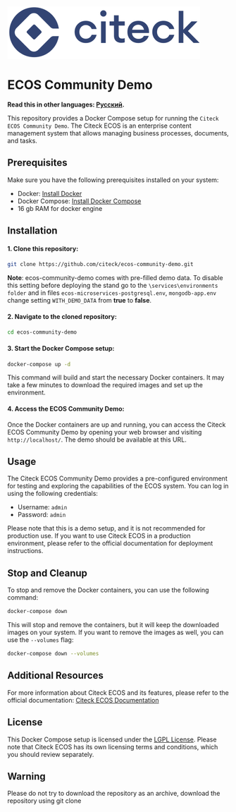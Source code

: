 ![Citeck ECOS Logo](https://raw.githubusercontent.com/Citeck/ecos-ui/master/public/img/logo/ecos-logo.png)

# ECOS Community Demo

**Read this in other languages: [Русский](README.RU.md).**

This repository provides a Docker Compose setup for running the `Citeck ECOS Community Demo`. The Citeck ECOS is an
enterprise content management system that allows managing business processes, documents, and tasks.

## Prerequisites

Make sure you have the following prerequisites installed on your system:

- Docker: [Install Docker](https://docs.docker.com/engine/install/)
- Docker Compose: [Install Docker Compose](https://docs.docker.com/compose/install/)
- 16 gb RAM for docker engine

## Installation

#### 1. Clone this repository:

```bash
git clone https://github.com/citeck/ecos-community-demo.git
```

**Note**: ecos-community-demo comes with pre-filled demo data. To disable this setting before deploying the stand go to
the `\services\environments folder` and in files `ecos-microservices-postgresql.env`, `mongodb-app.env` change
setting `WITH_DEMO_DATA` from **true** to **false**.

#### 2. Navigate to the cloned repository:

```bash
cd ecos-community-demo
```

#### 3. Start the Docker Compose setup:

```bash
docker-compose up -d
```

This command will build and start the necessary Docker containers. It may take a few minutes to download the required
images and set up the environment.

#### 4. Access the ECOS Community Demo:

Once the Docker containers are up and running, you can access the
Citeck ECOS Community Demo by opening your web browser and visiting `http://localhost/`. The demo should be
available at this URL.

## Usage

The Citeck ECOS Community Demo provides a pre-configured environment for testing and exploring the capabilities of the
ECOS system. You can log in using the following credentials:

- Username: `admin`
- Password: `admin`

Please note that this is a demo setup, and it is not recommended for production use. If you want to use Citeck ECOS in a
production environment, please refer to the official documentation for deployment instructions.

## Stop and Cleanup

To stop and remove the Docker containers, you can use the following command:

```bash
docker-compose down
```

This will stop and remove the containers, but it will keep the downloaded images on your system. If you want to remove
the images as well, you can use the `--volumes` flag:

```bash
docker-compose down --volumes
```

## Additional Resources

For more information about Citeck ECOS and its features, please refer to the official
documentation: [Citeck ECOS Documentation](https://citeck-ecos.readthedocs.io/ru/latest/index.html)

## License

This Docker Compose setup is licensed under the [LGPL License](LICENSE). Please note that Citeck ECOS has its own
licensing terms and conditions, which you should review separately.

## Warning

Please do not try to download the repository as an archive, download the repository using git clone
